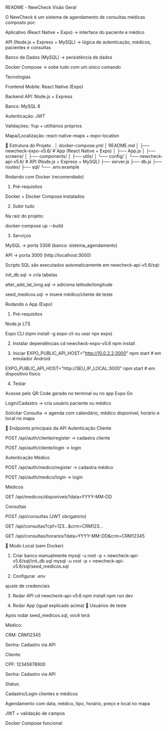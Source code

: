 README - NewCheck
 Visão Geral

O NewCheck é um sistema de agendamento de consultas médicas composto por:

Aplicativo (React Native + Expo) → interface do paciente e médico

API (Node.js + Express + MySQL) → lógica de autenticação, médicos, pacientes e consultas

Banco de Dados (MySQL) → persistência de dados

Docker Compose → sobe tudo com um único comando

  Tecnologias

Frontend Mobile: React Native (Expo)

Backend API: Node.js + Express

Banco: MySQL 8

Autenticação: JWT

Validações: Yup + utilitários próprios

Mapa/Localização: react-native-maps + expo-location

📂 Estrutura do Projeto
.
│ docker-compose.yml
│ README.md
│
├── newcheck-expo-v5.6/        # App (React Native + Expo)
│   ├── App.js
│   ├── screens/
│   ├── components/
│   ├── utils/
│   └── config/
│
└── newcheck-api-v5.6/         # API (Node.js + Express + MySQL)
    ├── server.js
    ├── db.js
    ├── routes/
    ├── sql/
    └── .env.example

  Rodando com Docker (recomendado)
1. Pré-requisitos

Docker + Docker Compose instalados

2. Subir tudo

Na raiz do projeto:

docker-compose up --build

3. Serviços

MySQL → porta 3306 (banco: sistema_agendamento)

API → porta 3000 (http://localhost:3000)

Scripts SQL são executados automaticamente em newcheck-api-v5.6/sql:

init_db.sql → cria tabelas

alter_add_lat_long.sql → adiciona latitude/longitude

seed_medicos.sql → insere médico/cliente de teste

Rodando o App (Expo)

1. Pré-requisitos

Node.js LTS

Expo CLI (npm install -g expo-cli ou usar npx expo)

2. Instalar dependências
cd newcheck-expo-v5.6
npm install

3. Iniciar
EXPO_PUBLIC_API_HOST="http://10.0.2.2:3000" npm start   # em emulador Android

EXPO_PUBLIC_API_HOST="http://SEU_IP_LOCAL:3000" npm start   # em dispositivo físico

4. Testar

Acesse pelo QR Code gerado no terminal ou no app Expo Go

Login/Cadastro → cria usuário paciente ou médico

Solicitar Consulta → agenda com calendário, médico disponível, horário e local no mapa

🔑 Endpoints principais da API
Autenticação Cliente

POST /api/auth/cliente/register → cadastra cliente

POST /api/auth/cliente/login → login

Autenticação Médico

POST /api/auth/medico/register → cadastra médico

POST /api/auth/medico/login → login

Médicos

GET /api/medicos/disponiveis?data=YYYY-MM-DD

Consultas

POST /api/consultas (JWT obrigatório)

GET /api/consultas?cpf=123...&crm=CRM123...

GET /api/consultas/horarios?data=YYYY-MM-DD&crm=CRM12345

🔧 Modo Local (sem Docker)
1. Criar banco manualmente
mysql -u root -p < newcheck-api-v5.6/sql/init_db.sql
mysql -u root -p < newcheck-api-v5.6/sql/seed_medicos.sql

2. Configurar .env

ajuste de credenciais

3. Rodar API
cd newcheck-api-v5.6
npm install
npm run dev

4. Rodar App (igual explicado acima)
👤 Usuários de teste

Após rodar seed_medicos.sql, você terá:

Médico:

CRM: CRM12345

Senha: Cadastro via API

Cliente:

CPF: 12345678900

Senha: Cadastro via API

Status:

 Cadastro/Login clientes e médicos

 Agendamento com data, médico, tipo, horário, preço e local no mapa

 JWT + validação de campos

 Docker Compose funcional
